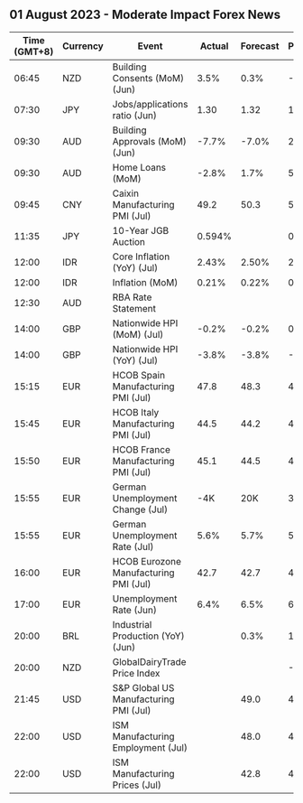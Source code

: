 ## 01 August 2023 - Moderate Impact Forex News

| Time (GMT+8) | Currency | Event | Actual | Forecast | Previous |
|------|----------|-------|--------|----------|----------|
| 06:45 | NZD | Building Consents (MoM) (Jun) | 3.5% | 0.3% | -2.3% |
| 07:30 | JPY | Jobs/applications ratio (Jun) | 1.30 | 1.32 | 1.31 |
| 09:30 | AUD | Building Approvals (MoM) (Jun) | -7.7% | -7.0% | 20.5% |
| 09:30 | AUD | Home Loans (MoM) | -2.8% | 1.7% | 5.1% |
| 09:45 | CNY | Caixin Manufacturing PMI (Jul) | 49.2 | 50.3 | 50.5 |
| 11:35 | JPY | 10-Year JGB Auction | 0.594% |  | 0.428% |
| 12:00 | IDR | Core Inflation (YoY) (Jul) | 2.43% | 2.50% | 2.58% |
| 12:00 | IDR | Inflation (MoM) | 0.21% | 0.22% | 0.14% |
| 12:30 | AUD | RBA Rate Statement |  |  |  |
| 14:00 | GBP | Nationwide HPI (MoM) (Jul) | -0.2% | -0.2% | 0.1% |
| 14:00 | GBP | Nationwide HPI (YoY) (Jul) | -3.8% | -3.8% | -3.5% |
| 15:15 | EUR | HCOB Spain Manufacturing PMI (Jul) | 47.8 | 48.3 | 48.0 |
| 15:45 | EUR | HCOB Italy Manufacturing PMI (Jul) | 44.5 | 44.2 | 43.8 |
| 15:50 | EUR | HCOB France Manufacturing PMI (Jul) | 45.1 | 44.5 | 46.0 |
| 15:55 | EUR | German Unemployment Change (Jul) | -4K | 20K | 30K |
| 15:55 | EUR | German Unemployment Rate (Jul) | 5.6% | 5.7% | 5.7% |
| 16:00 | EUR | HCOB Eurozone Manufacturing PMI (Jul) | 42.7 | 42.7 | 43.4 |
| 17:00 | EUR | Unemployment Rate (Jun) | 6.4% | 6.5% | 6.4% |
| 20:00 | BRL | Industrial Production (YoY) (Jun) |  | 0.3% | 1.9% |
| 20:00 | NZD | GlobalDairyTrade Price Index |  |  | -1.0% |
| 21:45 | USD | S&P Global US Manufacturing PMI (Jul) |  | 49.0 | 46.3 |
| 22:00 | USD | ISM Manufacturing Employment (Jul) |  | 48.0 | 48.1 |
| 22:00 | USD | ISM Manufacturing Prices (Jul) |  | 42.8 | 41.8 |
